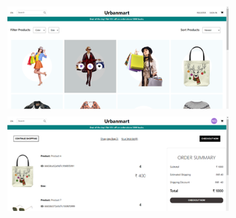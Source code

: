 









![1722144040689](image/README/1722144040689.png)



![1722144007470](image/README/1722144007470.png)

